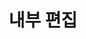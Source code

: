 ---
layout: default
title: 내부 편집
nav_order: 2
permalink: /docs/assemblies/assemblies/edit_in_place
parent: 조립품들
grand_parent: 조립품
---